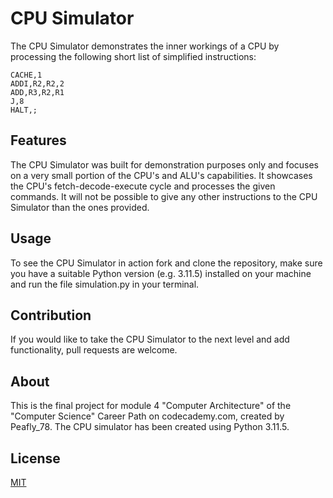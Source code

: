 # CPU Simulator

The CPU Simulator demonstrates the inner workings of a CPU by processing the following short list of simplified instructions:

```
CACHE,1
ADDI,R2,R2,2
ADD,R3,R2,R1
J,8
HALT,;
```

## Features

The CPU Simulator was built for demonstration purposes only and focuses on a very small portion of the CPU's and ALU's capabilities. It showcases the CPU's fetch-decode-execute cycle and processes the given commands. It will not be possible to give any other instructions to the CPU Simulator than the ones provided.


## Usage

To see the CPU Simulator in action fork and clone the repository, make sure you have a suitable Python version (e.g. 3.11.5) installed on your machine and run the file simulation.py in your terminal.


## Contribution

If you would like to take the CPU Simulator to the next level and add functionality, pull requests are welcome.

## About

This is the final project for module 4 "Computer Architecture" of the "Computer Science" Career Path on codecademy.com, created by Peafly_78. The CPU simulator has been created using Python 3.11.5.


## License

[MIT](https://choosealicense.com/licenses/mit/)